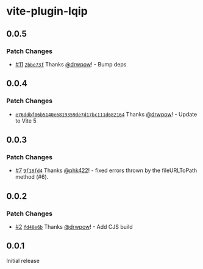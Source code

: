 # vite-plugin-lqip

## 0.0.5

### Patch Changes

- [#11](https://github.com/drwpow/vite-plugin-lqip/pull/11) [`2bbe73f`](https://github.com/drwpow/vite-plugin-lqip/commit/2bbe73f6258aea403bfb41682c2a67b322b304e2) Thanks [@drwpow](https://github.com/drwpow)! - Bump deps

## 0.0.4

### Patch Changes

- [`e76ddbf06b5140e6819359de7d17bc111d682164`](https://github.com/drwpow/vite-plugin-lqip/commit/e76ddbf06b5140e6819359de7d17bc111d682164) Thanks [@drwpow](https://github.com/drwpow)! - Update to Vite 5

## 0.0.3

### Patch Changes

- [#7](https://github.com/drwpow/vite-plugin-lqip/pull/7) [`9f18fd4`](https://github.com/drwpow/vite-plugin-lqip/commit/9f18fd44d6c91b7613912773368d03c1ff2d9433) Thanks [@phk422](https://github.com/phk422)! - fixed errors thrown by the fileURLToPath method (#6).

## 0.0.2

### Patch Changes

- [#2](https://github.com/drwpow/vite-plugin-lqip/pull/2) [`fd40e6b`](https://github.com/drwpow/vite-plugin-lqip/commit/fd40e6b769686f9b39aceef9ee31a67ddd92c17f) Thanks [@drwpow](https://github.com/drwpow)! - Add CJS build

## 0.0.1

Initial release
